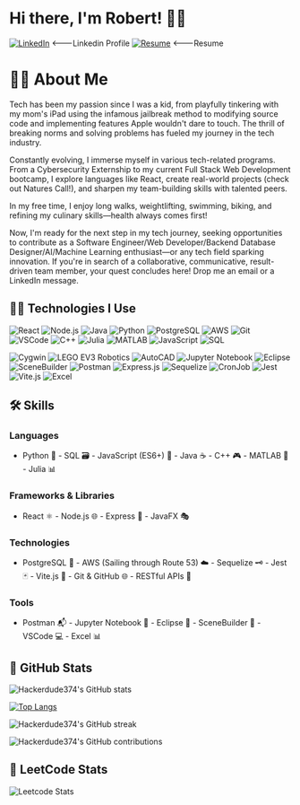 # Hi there, I'm Robert! 🌊🐾
[![LinkedIn](https://img.icons8.com/color/48/000000/linkedin.png)](https://www.linkedin.com/in/robert-le982/) <---Linkedin Profile
[![Resume](https://img.icons8.com/color/48/000000/resume.png)](https://docs.google.com/document/d/1Vhy8fZs61HaSoUZQWVFGEhuswud9_Wg7/edit?usp=sharing&ouid=113572907155232271131&rtpof=true&sd=true) <---Resume

# 👨‍💻 About Me

Tech has been my passion since I was a kid, from playfully tinkering with my mom's iPad using the infamous jailbreak method to modifying source code and implementing features Apple wouldn't dare to touch. The thrill of breaking norms and solving problems has fueled my journey in the tech industry.

Constantly evolving, I immerse myself in various tech-related programs. From a Cybersecurity Externship to my current Full Stack Web Development bootcamp, I explore languages like React, create real-world projects (check out Natures Call!), and sharpen my team-building skills with talented peers.

In my free time, I enjoy long walks, weightlifting, swimming, biking, and refining my culinary skills—health always comes first!

Now, I'm ready for the next step in my tech journey, seeking opportunities to contribute as a Software Engineer/Web Developer/Backend Database Designer/AI/Machine Learning enthusiast—or any tech field sparking innovation. If you're in search of a collaborative, communicative, result-driven team member, your quest concludes here! Drop me an email or a LinkedIn message.

## 👨‍💻 Technologies I Use

![React](https://img.icons8.com/color/48/000000/react-native.png) 
![Node.js](https://img.icons8.com/color/48/000000/nodejs.png) 
![Java](https://img.icons8.com/color/48/000000/java-coffee-cup-logo.png) 
![Python](https://img.icons8.com/color/48/000000/python.png) 
![PostgreSQL](https://img.icons8.com/color/48/000000/postgreesql.png) 
![AWS](https://img.icons8.com/color/48/000000/amazon-web-services.png) 
![Git](https://img.icons8.com/color/48/000000/git.png) 
![VSCode](https://img.icons8.com/color/48/000000/visual-studio-code-2019.png) 
![C++](https://img.icons8.com/color/48/000000/c-plus-plus-logo.png) 
![Julia](https://img.icons8.com/color/48/000000/julia-programming-language.png) 
![MATLAB](https://img.icons8.com/color/48/000000/matlab.png) 
![JavaScript](https://img.icons8.com/color/48/000000/javascript.png) 
![SQL](https://img.icons8.com/color/48/000000/sql.png) 

![Cygwin](https://img.icons8.com/color/48/000000/console.png) 
![LEGO EV3 Robotics](https://img.icons8.com/color/48/000000/lego.png) 
![AutoCAD](https://img.icons8.com/color/48/000000/autodesk-autocad.png) 
![Jupyter Notebook](https://img.icons8.com/color/48/000000/jupyter.png) 
![Eclipse](https://img.icons8.com/color/48/000000/eclipse-ide.png) 
![SceneBuilder](https://img.icons8.com/color/48/000000/crowd.png) 
![Postman](https://img.icons8.com/color/48/000000/postman-api.png) 
![Express.js](https://img.icons8.com/color/48/000000/express.png) 
![Sequelize](https://img.icons8.com/color/48/000000/database-restore.png) 
![CronJob](https://img.icons8.com/color/48/000000/time.png) 
![Jest](https://img.icons8.com/color/48/000000/javascript-test-framework.png) 
![Vite.js](https://img.icons8.com/color/48/000000/castle.png) 
![Excel](https://img.icons8.com/color/48/000000/ms-excel.png)



## 🛠️ Skills

### Languages
- Python 🐍 - SQL 🗃️ - JavaScript (ES6+) 🚀 - Java ☕ - C++ 🎮 - MATLAB 🧮 - Julia 📊

### Frameworks & Libraries
- React ⚛️ - Node.js 🌐 - Express 🚄 - JavaFX 🎭

### Technologies
- PostgreSQL 🐘 - AWS (Sailing through Route 53) ☁️ - Sequelize 🗝️ - Jest 🃏 - Vite.js 🏰 - Git & GitHub 🌐 - RESTful APIs 🔄

### Tools
- Postman 📬 - Jupyter Notebook 📓 - Eclipse 🌙 - SceneBuilder 🎨 - VSCode 💻 - Excel 📊

## 🌊 GitHub Stats

![Hackerdude374's GitHub stats](https://github-readme-stats.vercel.app/api?username=Hackerdude374&show_icons=true&theme=radical)

[![Top Langs](https://github-readme-stats.vercel.app/api/top-langs/?username=Hackerdude374&layout=compact&theme=radical)](https://github.com/anuraghazra/github-readme-stats)

![Hackerdude374's GitHub streak](https://github-readme-streak-stats.herokuapp.com/?user=Hackerdude374&theme=radical)

![Hackerdude374's GitHub contributions](https://github-readme-stats.vercel.app/api?username=Hackerdude374&count_private=true&show_icons=true&theme=radical)


## 🧠 LeetCode Stats

![Leetcode Stats](https://leetcard.jacoblin.cool/bobbyle2)



